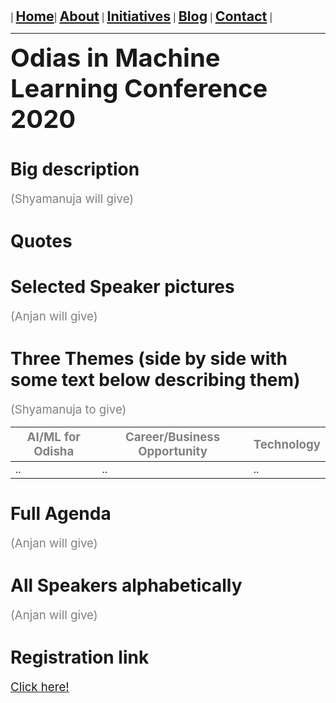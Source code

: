 | **<span style="font-size: 16pt;">[Home](index)</span>**| **<span style="font-size: 16pt;">[About](about)</span>** | **<span style="font-size: 16pt;">[Initiatives](initiatives)</span>** | **<span style="font-size: 16pt;">[Blog](blogs)</span>** | **<span style="font-size: 16pt;">[Contact](contact)</span>** |



---

**<span style="font-size: 30pt;">Odias in Machine Learning Conference 2020</span>**

# Big description 
<span style="color:gray"><span style="font-size: 14pt;">(Shyamanuja will give)</span></span>

# Quotes
 
# Selected Speaker pictures
<span style="color:gray"><span style="font-size: 14pt;">(Anjan will give)</span></span>

# Three Themes (side by side with some text below describing them) 
<span style="color:gray"><span style="font-size: 14pt;">(Shyamanuja to give)</span></span>

| <span style="color:gray"><span style="font-size: 14pt;">AI/ML for Odisha</span></span> | <span style="color:gray"><span style="font-size: 14pt;">Career/Business Opportunity</span></span> | <span style="color:gray"><span style="font-size: 14pt;">Technology</span></span> |
| -------- | -------- | -------- |
| ..       | ..       | ..       |
 				 		

# Full Agenda 
<span style="color:gray"><span style="font-size: 14pt;">(Anjan will give)</span></span>

# All Speakers alphabetically 
<span style="color:gray"><span style="font-size: 14pt;">(Anjan will give)</span></span>

# Registration link
<a style="font-size: 14pt;" href="https://forms.gle/yH2NmDTaxB9Fjekn9" target="_blank">Click here!</a>